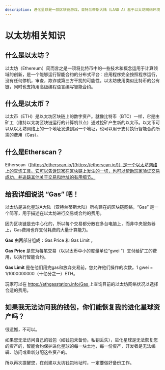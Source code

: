 ```yaml
---
description: 进化星球是一款区块链游戏，亚特兰蒂斯大陆（LAND A）基于以太坊网络环境，因此如果您想参与第一大陆的游戏，了解一些以太坊网络相关的知识会对您有很大帮助哦。
---
```


# 以太坊相关知识

## **什么是以太坊？**

以太坊（Ethereum）简而言之是一项将比特币中的一些技术和概念运用于计算领域的创新，是一个能够运行智能合约的分布式平台：应用程序完全按照程序运行，没有任何停机，审查，欺诈或第三方干扰的可能性。以太坊使用类似比特币的公有链，同时也支持用高级编程语言编写智能合约。

## **什么是以太币？**

以太币（ETH）是以太坊区块链上的数字资产。就像比特币（BTC）一样，它是由矿工（维持以太坊区块链运行的计算机节点）通过挖矿产生新的以太币。以太币可以从以太坊网络上的一个地址发送到另一个地址，也可以用于支付执行智能合约所需的费用（Gas）。

## **什么是Etherscan？**

Etherscan（[https://etherscan.io/](https://etherscan.io/)）是一个以太坊网络上的查询工具。它可以告诉玩家在区块链上发生的一切，也可以帮助玩家验证交易成功，并追踪其他关于交易和地址的有用细节。

## **给我详细说说 “Gas” 吧！**

以太坊是进化星球A大陆（亚特兰蒂斯大陆）所构建在的区块链网络，“Gas” 是一个简写，用于描述在以太坊进行交易或合约的费用。

因为区块链是去中心化的，所以每个交易都分散在多台电脑上，而非中央服务器上，Gas费用也许支付耗费的大量计算能力。

**Gas** 由两部分组成：Gas Price 和 Gas Limit 。

**Gas Price** 是您为每笔交易（以以太币中小的度量单位“gwei ”）支付给矿工的费用，以执行智能合约。

**Gas Limit** 是在他们用完gas和放弃交易前，您允许他们操作的次数。1 gwei = 1/1000000000（十亿分之一）ETH。

玩家可以在 [https://ethgasstation.info/Gas ](https://ethgasstation.info/Gas%E8%B4%B9%E7%94%A8%E3%80%82)上查询目前的以太坊网络状况以选择合适的费用。

## **如果我无法访问我的钱包，你们能恢复我的进化星球资产吗？**

很遗憾，不可以。

如果您无法访问自己的钱包（如钱包未备份，私钥丢失），进化星球是无法恢复您的资产的，智能合约保护进化星球的每一块土地，每一份资产，开发者是无法编辑、访问或重新分配这些资产的。

所以再次提醒您，在创建以太坊钱包地址时，一定要做好备份工作。



